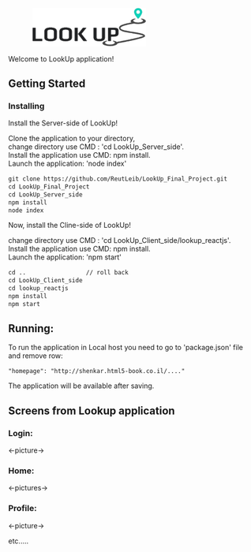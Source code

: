 <p>
  <img src="readMe/LookUpLogo.png" alt="Home page" style="padding-left: 49px" width="230"/>
</p>

Welcome to LookUp application! <br>

## Getting Started
### Installing

Install the Server-side of LookUp! <br>

Clone the application to your directory,  <br>
change directory use CMD : 'cd LookUp_Server_side'. <br>
Install the application use CMD: npm install. <br>
Launch the application: 'node index' <br>

```
git clone https://github.com/ReutLeib/LookUp_Final_Project.git
cd LookUp_Final_Project
cd LookUp_Server_side
npm install
node index
```

Now, install the Cline-side of LookUp! <br>

change directory use CMD : 'cd LookUp_Client_side/lookup_reactjs'. <br>
Install the application use CMD: npm install. <br>
Launch the application: 'npm start' <br>

```
cd ..                 // roll back
cd LookUp_Client_side
cd lookup_reactjs
npm install
npm start
```

## Running:

To run the application in Local host you need to go to 'package.json' file 
and remove row:
```
"homepage": "http://shenkar.html5-book.co.il/...."
```
The application will be available after saving. 


## Screens from Lookup application
### Login:
<-picture->
### Home:
<-pictures->
### Profile:
<-picture->

etc.....
